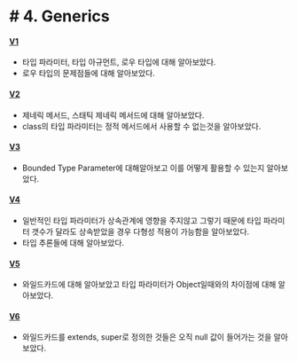 # \# 4. Generics
#### [V1](./GenericsEx1.java)
- 타입 파라미터, 타입 아규먼트, 로우 타입에 대해 알아보았다.
- 로우 타입의 문제점들에 대해 알아보았다.

#### [V2](./GenericsEx2.java)
- 제네릭 메서드, 스태틱 제네릭 메서드에 대해 알아보았다.
- class의 타입 파라미터는 정적 메서드에서 사용할 수 없는것을 알아보았다.

#### [V3](./GenericsEx3.java)
- Bounded Type Parameter에 대해알아보고 이를 어떻게 활용할 수 있는지 알아보았다.

#### [V4](./GenericsEx4.java)
- 일반적인 타입 파라미터가 상속관계에 영향을 주지않고 그렇기 때문에 타입 파라미터 갯수가 달라도 상속받았을 경우 다형성 적용이 가능함을 알아보았다.
- 타입 추론들에 대해 알아보았다.

#### [V5](./GenericsEx5.java)
- 와일드카드에 대해 알아보았고 타입 파라미터가 Object일때와의 차이점에 대해 알아보았다.

#### [V6](./GenericsEx6.java)
- 와일드카드를 extends, super로 정의한 것들은 오직 null 값이 들어가는 것을 알아보았다.
